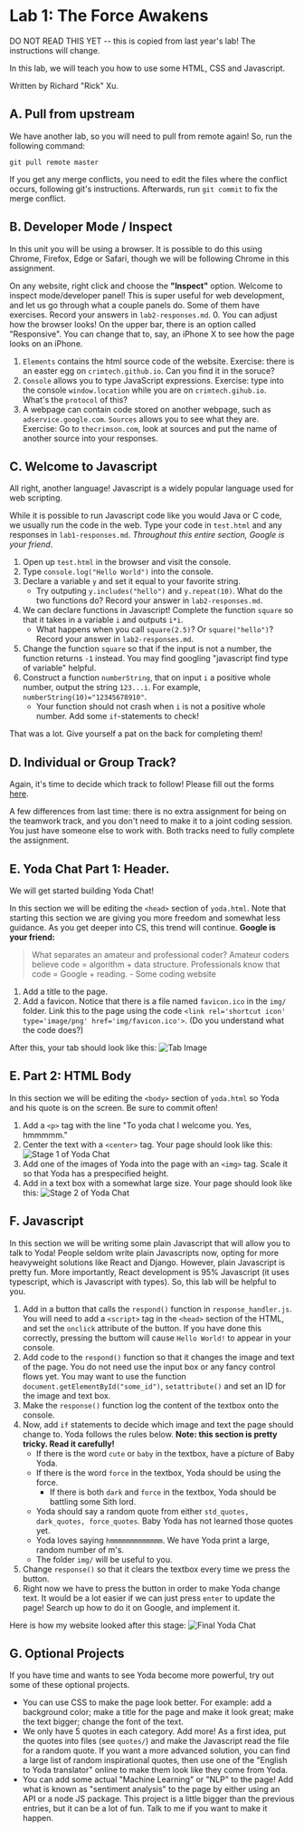 # Lab 1: The Force Awakens
DO NOT READ THIS YET -- this is copied from last year's lab! The instructions will change.

In this lab, we will teach you how to use some HTML, CSS and Javascript.

Written by Richard "Rick" Xu.

## A. Pull from upstream
We have another lab, so you will need to pull from remote again! So, run the following command:
```
git pull remote master
```

If you get any merge conflicts, you need to edit the files where the conflict occurs, following git's instructions. Afterwards, run `git commit` to fix the merge conflict.

## B. Developer Mode / Inspect
In this unit you will be using a browser. It is possible to do this using Chrome, Firefox, Edge or Safari, though we will be following Chrome in this assignment.

On any website, right click and choose the **"Inspect"** option. Welcome to inspect mode/developer panel! This is super useful for web development, and let us go through what a couple panels do. Some of them have exercises. Record your answers in `lab2-responses.md`.
0. You can adjust how the browser looks! On the upper bar, there is an option called "Responsive". You can change that to, say, an iPhone X to see how the page looks on an iPhone.
1. `Elements` contains the html source code of the website. Exercise: there is an easter egg on `crimtech.github.io`. Can you find it in the soruce?
2. `Console` allows you to type JavaScript expressions. Exercise: type into the console `window.location` while you are on `crimtech.gihub.io`. What's the `protocol` of this?
3. A webpage can contain code stored on another webpage, such as `adservice.google.com`. `Sources` allows you to see what they are. Exercise: Go to `thecrimson.com`, look at sources and put the name of another source into your responses.

## C. Welcome to Javascript
All right, another language! Javascript is a widely popular language used for web scripting.

While it is possible to run Javascript code like you would Java or C code, we usually run the code in the web. Type your code in `test.html` and any responses in `lab1-responses.md`. *Throughout this entire section, Google is your friend*.
1. Open up `test.html` in the browser and visit the console.
2. Type `console.log("Hello World")` into the console.
3. Declare a variable `y` and set it equal to your favorite string.
    * Try outputing `y.includes("hello")` and `y.repeat(10)`. What do the two functions do? Record your answer in `lab2-responses.md`.
4. We can declare functions in Javascript! Complete the function `square` so that it takes in a variable `i` and outputs `i*i`.
    * What happens when you call `square(2.5)`? Or `square("hello")`? Record your answer in `lab2-responses.md`.
5. Change the function `square` so that if the input is not a number, the function returns `-1` instead. You may find googling "javascript find type of variable" helpful.
6. Construct a function `numberString`, that on input `i` a positive whole number, output the string `123...i`. For example, `numberString(10)="12345678910"`. 
    * Your function should not crash when `i` is not a positive whole number. Add some `if`-statements to check!

That was a lot. Give yourself a pat on the back for completing them!

## D. Individual or Group Track?
Again, it's time to decide which track to follow! Please fill out the forms [here](https://forms.gle/6d2hDPMFGDo9q3uBA).

A few differences from last time: there is no extra assignment for being on the teamwork track, and you don't need to make it to a joint coding session. You just have someone else to work with. Both tracks need to fully complete the assignment.

## E. Yoda Chat Part 1: Header.
We will get started building Yoda Chat!

In this section we will be editing the `<head>` section of `yoda.html`. Note that starting this section we are giving you more freedom and somewhat less guidance. As you get deeper into CS, this trend will continue. **Google is your friend:**

> What separates an amateur and professional coder? Amateur coders believe code = algorithm + data structure. Professionals know that code = Google + reading. - Some coding website

1. Add a title to the page. 
2. Add a favicon. Notice that there is a file named `favicon.ico` in the `img/` folder. Link this to the page using the code `<link rel='shortcut icon' type='image/png' href='img/favicon.ico'>`. (Do you understand what the code does?)

After this, your tab should look like this: ![Tab Image](https://raw.githubusercontent.com/crimtech/crimtech-comp-f20/master/yoda/mdimg_/i2.JPG)

## E. Part 2: HTML Body
In this section we will be editing the `<body>` section of `yoda.html` so Yoda and his quote is on the screen. Be sure to commit often!

1. Add a `<p>` tag with the line "To yoda chat I welcome you. Yes, hmmmmm."
2. Center the text with a `<center>` tag. Your page should look like this: ![Stage 1 of Yoda Chat](https://raw.githubusercontent.com/crimtech/crimtech-comp-f20/master/yoda/mdimg_/i3.JPG)
3. Add one of the images of Yoda into the page with an `<img>` tag. Scale it so that Yoda has a prespecified height.
4. Add in a text box with a somewhat large size. Your page should look like this: ![Stage 2 of Yoda Chat](https://raw.githubusercontent.com/crimtech/crimtech-comp-f20/master/yoda/mdimg_/i4.JPG)

## F. Javascript
In this section we will be writing some plain Javascript that will allow you to talk to Yoda! People seldom write plain Javascripts now, opting for more heavyweight solutions like React and Django. However, plain Javascript is pretty fun. More importantly, React development is 95% Javascript (it uses typescript, which is Javascript with types). So, this lab will be helpful to you.
1. Add in a button that calls the `respond()` function in `response_handler.js`. You will need to add a `<script>` tag in the `<head>` section of the HTML, and set the `onclick` attribute of the button. If you have done this correctly, pressing the buttom will cause `Hello World!` to appear in your console.
2. Add code to the `respond()` function so that it changes the image and text of the page. You do not need use the input box or any fancy control flows yet. You may want to use the function `document.getElementById("some_id")`, `setattribute()` and set an ID for the image and text box.
3. Make the `response()` function log the content of the textbox onto the console.
4. Now, add `if` statements to decide which image and text the page should change to. Yoda follows the rules below. **Note: this section is pretty tricky. Read it carefully!**
    * If there is the word `cute` or `baby` in the textbox, have a picture of Baby Yoda.
    * If there is the word `force` in the textbox, Yoda should be using the force.
        * If there is both `dark` and `force` in the textbox, Yoda should be battling some Sith lord.
    * Yoda should say a random quote from either `std_quotes, dark_quotes, force_quotes`. Baby Yoda has not learned those quotes yet.
    * Yoda loves saying `hmmmmmmmmmmmmm`. We have Yoda print a large, random number of m's.
    * The folder `img/` will be useful to you.
5. Change `response()` so that it clears the textbox every time we press the button.
6. Right now we have to press the button in order to make Yoda change text. It would be a lot easier if we can just press `enter` to update the page! Search up how to do it on Google, and implement it.

Here is how my website looked after this stage: ![Final Yoda Chat](https://raw.githubusercontent.com/crimtech/crimtech-comp-f20/master/yoda/mdimg_/i6.JPG)

## G. Optional Projects
If you have time and wants to see Yoda become more powerful, try out some of these optional projects.

* You can use CSS to make the page look better. For example: add a background color; make a title for the page and make it look great; make the text bigger; change the font of the text.
* We only have 5 quotes in each category. Add more! As a first idea, put the quotes into files (see `quotes/`) and make the Javascript read the file for a random quote. If you want a more advanced solution, you can find a large list of random inspirational quotes, then use one of the "English to Yoda translator" online to make them look like they come from Yoda.
* You can add some actual "Machine Learning" or "NLP" to the page! Add what is known as "sentiment analysis" to the page by either using an API or a node JS package. This project is a little bigger than the previous entries, but it can be a lot of fun. Talk to me if you want to make it happen.